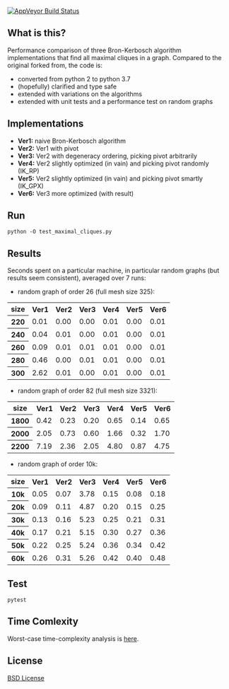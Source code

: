 [![AppVeyor Build Status](https://ci.appveyor.com/api/projects/status/github/ssomers/bron-kerbosch?svg=true&branch=master)](https://ci.appveyor.com/project/ssomers/bron-kerbosch)

## What is this?

Performance comparison of three Bron-Kerbosch algorithm implementations that find all maximal cliques in a graph.
Compared to the original forked from, the code is:
* converted from python 2 to python 3.7
* (hopefully) clarified and type safe
* extended with variations on the algorithms
* extended with unit tests and a performance test on random graphs


## Implementations

* **Ver1:** naive Bron-Kerbosch algorithm
* **Ver2:** Ver1 with pivot
* **Ver3:** Ver2 with degeneracy ordering, picking pivot arbitrarily
* **Ver4:** Ver2 slightly optimized (in vain) and picking pivot randomly (IK\_RP)
* **Ver5:** Ver2 slightly optimized (in vain) and picking pivot smartly (IK\_GPX)
* **Ver6:** Ver3 more optimized (with result)

## Run

    python -O test_maximal_cliques.py


## Results

Seconds spent on a particular machine, in particular random graphs (but results seem consistent), averaged over 7 runs:

* random graph of order 26 (full mesh size 325):
<table>
<tr><th>size</th><th>Ver1</th><th>Ver2</th><th>Ver3</th><th>Ver4</th><th>Ver5</th><th>Ver6</th>
<tr><th>220</th><td>0.01</td><td>0.00</td><td>0.00</td><td>0.01</td><td>0.00</td><td>0.01</td></tr>
<tr><th>240</th><td>0.04</td><td>0.01</td><td>0.00</td><td>0.01</td><td>0.00</td><td>0.01</td></tr>
<tr><th>260</th><td>0.09</td><td>0.01</td><td>0.01</td><td>0.01</td><td>0.00</td><td>0.01</td></tr>
<tr><th>280</th><td>0.46</td><td>0.00</td><td>0.01</td><td>0.01</td><td>0.00</td><td>0.01</td></tr>
<tr><th>300</th><td>2.62</td><td>0.01</td><td>0.00</td><td>0.01</td><td>0.00</td><td>0.01</td></tr>
</table>

* random graph of order 82 (full mesh size 3321):
<table>
<tr><th>size</th><th>Ver1</th><th>Ver2</th><th>Ver3</th><th>Ver4</th><th>Ver5</th><th>Ver6</th>
<tr><th>1800</th><td>0.42</td><td>0.23</td><td>0.20</td><td>0.65</td><td>0.14</td><td>0.65</td></tr>
<tr><th>2000</th><td>2.05</td><td>0.73</td><td>0.60</td><td>1.66</td><td>0.32</td><td> 1.70</td></tr>
<tr><th>2200</th><td>7.19</td><td>2.36</td><td>2.05</td><td>4.80</td><td>0.87</td><td> 4.75</td></tr>
</table>

* random graph of order 10k:
<table>
<tr><th>size</th><th>Ver1</th><th>Ver2</th><th>Ver3</th><th>Ver4</th><th>Ver5</th><th>Ver6</th>
<tr><th>10k</th><td>0.05</td><td>0.07</td><td>3.78</td><td>0.15</td><td>0.08</td><td>0.18</td></tr>
<tr><th>20k</th><td>0.09</td><td>0.11</td><td>4.87</td><td>0.20</td><td>0.15</td><td>0.25</td></tr>
<tr><th>30k</th><td>0.13</td><td>0.16</td><td>5.23</td><td>0.25</td><td>0.21</td><td>0.31</td></tr>
<tr><th>40k</th><td>0.17</td><td>0.21</td><td>5.15</td><td>0.30</td><td>0.27</td><td>0.36</td></tr>
<tr><th>50k</th><td>0.22</td><td>0.25</td><td>5.24</td><td>0.36</td><td>0.34</td><td>0.42</td></tr>
<tr><th>60k</th><td>0.26</td><td>0.31</td><td>5.26</td><td>0.42</td><td>0.40</td><td>0.48</td></tr>
</table>


## Test
    
    pytest


## Time Comlexity

Worst-case time-complexity analysis is [here](http://en.wikipedia.org/wiki/Bron%E2%80%93Kerbosch_algorithm#Worst-case_analysis).

## License

[BSD License](http://opensource.org/licenses/BSD-3-Clause)

